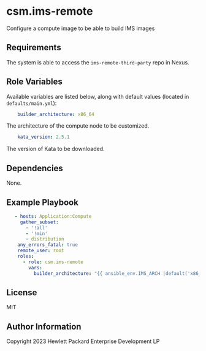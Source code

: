 csm.ims-remote
==================

Configure a compute image to be able to build IMS images

Requirements
------------

The system is able to access the `ims-remote-third-party` repo in Nexus.

Role Variables
--------------

Available variables are listed below, along with default values (located in
`defaults/main.yml`):

```yaml
    builder_architecture: x86_64
```

The architecture of the compute node to be customized. 

```yaml
    kata_version: 2.5.1
```

The version of Kata to be downloaded.

Dependencies
------------

None.

Example Playbook
----------------

```yaml
   - hosts: Application:Compute
     gather_subset:
       - '!all'
       - '!min'
       - distribution
    any_errors_fatal: true
    remote_user: root
    roles:
      - role: csm.ims-remote
        vars:
          builder_architecture: "{{ ansible_env.IMS_ARCH |default('x86_64') }}"
```

License
-------

MIT

Author Information
------------------

Copyright 2023 Hewlett Packard Enterprise Development LP